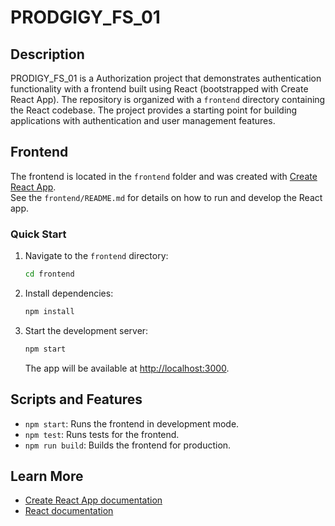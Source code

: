 # PRODGIGY_FS_01

## Description

PRODIGY_FS_01 is a Authorization project that demonstrates authentication functionality with a frontend built using React (bootstrapped with Create React App). The repository is organized with a `frontend` directory containing the React codebase. The project provides a starting point for building applications with authentication and user management features.

## Frontend

The frontend is located in the `frontend` folder and was created with [Create React App](https://github.com/facebook/create-react-app).  
See the `frontend/README.md` for details on how to run and develop the React app.

### Quick Start

1. Navigate to the `frontend` directory:
   ```sh
   cd frontend
   ```

2. Install dependencies:
   ```sh
   npm install
   ```

3. Start the development server:
   ```sh
   npm start
   ```
   The app will be available at [http://localhost:3000](http://localhost:3000).

## Scripts and Features

- `npm start`: Runs the frontend in development mode.
- `npm test`: Runs tests for the frontend.
- `npm run build`: Builds the frontend for production.

## Learn More

- [Create React App documentation](https://facebook.github.io/create-react-app/docs/getting-started)
- [React documentation](https://reactjs.org/)

